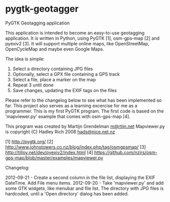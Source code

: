 pygtk-geotagger
===============

PyGTK Geotagging application

This application is intended to become an easy-to-use geotagging application.
It is written in Python, using PyGTK [1], osm-gps-map [2] and pyexiv2 [3]. It
will support multiple online maps, like OpenStreetMap, OpenCycleMap and
maybe even Google Maps.

The idea is simple:
1. Select a directory containing JPG files
2. Optionally, select a GPX file containing a GPS track
3. Select a file, place a marker on the map
4. Repeat 3 until done
5. Save changes, updating the EXIF tags on the files

Please refer to the changelog below to see what has been implemented so far.
This project also serves as a learning excercise for me as a programmer. This
is my first PyGTK program. The first code is based on the 'mapviewer.py'
example that comes with osm-gps-map [4].

This program was created by Martijn Grendelman <m@rtijn.net>
Mapviewer.py is copyright (C) Hadley Rich 2008 <hads@nice.net.nz>


[1] http://pygtk.org/
[2] http://www.johnstowers.co.nz/blog/index.php/tag/osmgpsmap/
[3] http://tilloy.net/dev/pyexiv2/index.html
[4] https://github.com/nzjrs/osm-gps-map/blob/master/examples/mapviewer.py


Changelog:

2012-09-21 - Create a second column in the file list, displaying the EXIF
             DateTime. Add File menu items.
2012-09-20 - Take 'mapviewer.py' and add some GTK widgets, like menubar and file
					   list. The directory with JPG files is hardcoded, until a
             'Open directory' dialog has been added.
